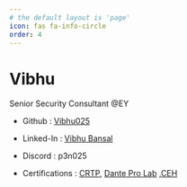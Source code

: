 ```yaml
---
# the default layout is 'page'
icon: fas fa-info-circle
order: 4
---
```


# Vibhu

Senior Security Consultant @EY

- Github    : [Vibhu025](https://github.com/Vibhu025)
- Linked-In : [Vibhu Bansal](https://www.linkedin.com/in/vibhu-bansal/)
- Discord   : p3n025

- Certifications : [CRTP](https://www.credential.net/4d235b0e-1cdc-4367-8fd6-c6cd8cbbd5f7), [Dante Pro Lab](https://drive.google.com/file/d/1FEGEIjR_3qsg-1nGMc5jkytdqWwjZi3v/view) ,[CEH](https://aspen.eccouncil.org/VerifyBadge?type=certification&a=hrfKHVGIAdTEtQ7IrUonwKfsq7AX7+oUpG96WgpV8N4=)
